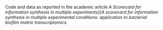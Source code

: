 Code and data as reported in the academic article *A Scorecard for information synthesis in multiple experiments]{A scorecard for information synthesis in multiple experimental conditions: application to bacterial biofilm matrix transcriptomics*
